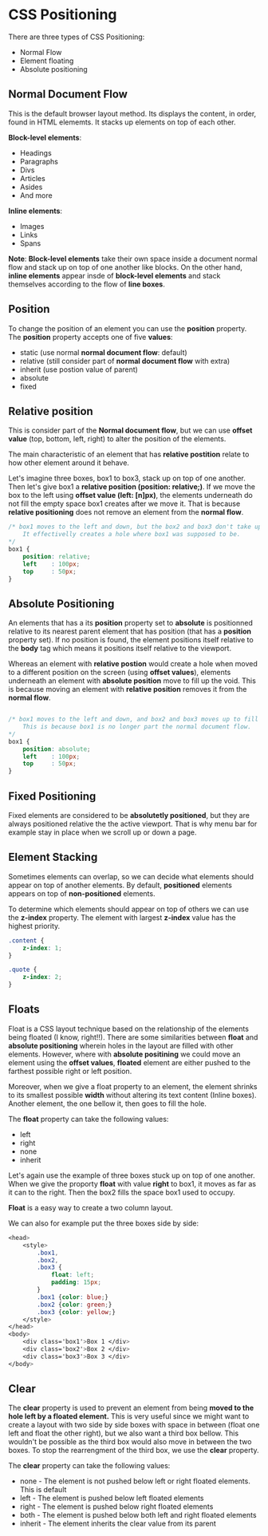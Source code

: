 CSS Positioning
===============

There are three types of CSS Positioning:
+ Normal Flow
+ Element floating
+ Absolute positioning


Normal Document Flow
--------------------
This is the default browser layout method. Its displays the content, in order, found in HTML elememts. It stacks up elements on top of each other.

**Block-level elements**:
+ Headings
+ Paragraphs
+ Divs
+ Articles
+ Asides
+ And more

**Inline elements**:
+ Images
+ Links
+ Spans

**Note**: **Block-level elements** take their own space inside a document normal flow and stack up on top of one another like blocks. On the other hand, **inline elements** appear insde of **block-level elements** and stack themselves according to the flow of **line boxes**.


Position
--------
To change the position of an element you can use the **position** property. 
The **position** property accepts one of five **values**:

+ static    (use normal **normal document flow**: default)
+ relative  (still consider part of **normal document flow** with extra)
+ inherit   (use postion value of parent)
+ absolute
+ fixed

Relative position
-----------------

This is consider part of the **Normal document flow**, but we can use **offset value** (top, bottom, left, right) to alter the position of the elements.

The main characteristic of an element that has **relative postition** relate to how other element around it behave.

Let's imagine three boxes, box1 to box3, stack up on top of one another.
Then let's give box1 a **relative position (position: relative;)**. If we move the box to the left using **offset value (left: [n]px)**, the elements underneath do not fill the empty space box1 creates after we move it. That is because **relative positioning** does not remove an element from the **normal flow**.

```css
/* box1 moves to the left and down, but the box2 and box3 don't take up its place. 
    It effectivelly creates a hole where box1 was supposed to be.
*/
box1 {
    position: relative;
    left    : 100px;
    top     : 50px;
}
```

Absolute Positioning
--------------------

An elements that has a its **position** property set to **absolute** is positionned relative to its nearest parent element that has position (that has a **position** property set). If no position is found, the element positions itself relative to the **body** tag which means it positions itself relative to the viewport.

Whereas an element with **relative postion** would create a hole when moved to a different position on the screen (using **offset values**), elements underneath an element with **absolute position** move to fill up the void. This is because moving an element with **relative position** removes it from the **normal flow**.

```css

/* box1 moves to the left and down, and box2 and box3 moves up to fill the empty space.
    This is because box1 is no longer part the normal document flow.
*/
box1 {
    position: absolute;
    left    : 100px;
    top     : 50px;
}
```

Fixed Positioning
-----------------
Fixed elements are considered to be **absolutetly positioned**, but they are always positioned relative the the active viewport. That is why menu bar for example stay in place when we scroll up or down a page.


Element Stacking
----------------
Sometimes elements can overlap, so we can decide what elements should appear on top of another elements. By default, **positioned** elements appears on top of **non-positioned** elements.

To determine which elements should appear on top of others we can use the **z-index** property.
The element with largest **z-index** value has the highest priority.

```css
.content {
    z-index: 1;
}

.quote {
    z-index: 2;
}
```

Floats
------
Float is a CSS layout technique based on the relationship of the elements being floated (I know, right!!).
There are some similarities between **float** and **absolute positioning** wherein holes in the layout are filled with other elements. However, where with **absolute positining** we could move an element using the **offset values**, **floated** element are either pushed to the farthest possible right or left position.

Moreover, when we give a float property to an element, the element shrinks to its smallest possible **width** without altering its text content (Inline boxes). Another element, the one bellow it, then goes to fill the hole.

The **float** property can take the following values:
+ left
+ right
+ none
+ inherit

Let's again use the example of three boxes stuck up on top of one another.
When we give the proporty **float** with value **right** to box1, it moves as far as it can to the right. Then the box2 fills the space box1 used to occupy.

**Float** is a easy way to create a two column layout.

We can also for example put the three boxes side by side:
```css
<head>
    <style>
        .box1,
        .box2,
        .box3 {
            float: left;
            padding: 15px;
        }
        .box1 {color: blue;}
        .box2 {color: green;}
        .box3 {color: yellow;}
    </style>
</head>
<body>
    <div class='box1'>Box 1 </div>
    <div class='box2'>Box 2 </div>
    <div class='box3'>Box 3 </div>
</body>
```

Clear
-----
The **clear** property is used to prevent an element from being **moved to the hole left by a floated element.**
This is very useful since we might want to create a layout with two side by side boxes with space in between (float one left and float the other right), but we also want a third box bellow. This wouldn't be possible as the third box would also move in between the two boxes. To stop the rearrengment of the third box, we use the **clear** property.

The **clear** property can take the following values:

+ none - The element is not pushed below left or right floated elements. This is default
+ left - The element is pushed below left floated elements
+ right - The element is pushed below right floated elements
+ both - The element is pushed below both left and right floated elements
+ inherit - The element inherits the clear value from its parent
